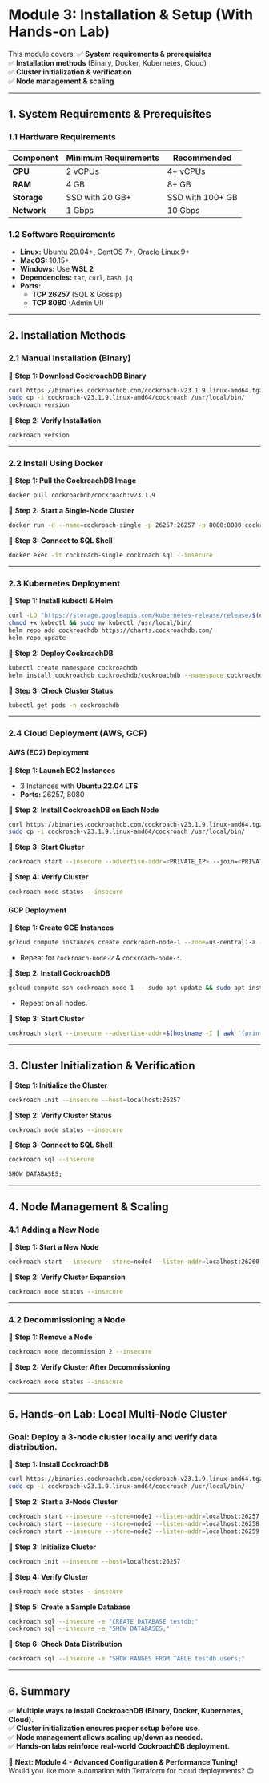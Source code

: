 # **Module 3: Installation & Setup (With Hands-on Lab)**

This module covers:
✅ **System requirements & prerequisites**  
✅ **Installation methods** (Binary, Docker, Kubernetes, Cloud)  
✅ **Cluster initialization & verification**  
✅ **Node management & scaling**  

---

## **1. System Requirements & Prerequisites**
### **1.1 Hardware Requirements**
| Component  | Minimum Requirements  | Recommended  |
|------------|-----------------------|-------------|
| **CPU**    | 2 vCPUs                 | 4+ vCPUs  |
| **RAM**    | 4 GB                     | 8+ GB  |
| **Storage**| SSD with 20 GB+          | SSD with 100+ GB |
| **Network**| 1 Gbps                    | 10 Gbps |

### **1.2 Software Requirements**
- **Linux:** Ubuntu 20.04+, CentOS 7+, Oracle Linux 9+
- **MacOS:** 10.15+  
- **Windows:** Use **WSL 2**  
- **Dependencies:** `tar`, `curl`, `bash`, `jq`  
- **Ports:** 
  - **TCP 26257** (SQL & Gossip)
  - **TCP 8080** (Admin UI)

---

## **2. Installation Methods**
### **2.1 Manual Installation (Binary)**
📌 **Step 1: Download CockroachDB Binary**
```sh
curl https://binaries.cockroachdb.com/cockroach-v23.1.9.linux-amd64.tgz | tar -xz
sudo cp -i cockroach-v23.1.9.linux-amd64/cockroach /usr/local/bin/
cockroach version
```

📌 **Step 2: Verify Installation**
```sh
cockroach version
```

---

### **2.2 Install Using Docker**
📌 **Step 1: Pull the CockroachDB Image**
```sh
docker pull cockroachdb/cockroach:v23.1.9
```

📌 **Step 2: Start a Single-Node Cluster**
```sh
docker run -d --name=cockroach-single -p 26257:26257 -p 8080:8080 cockroachdb/cockroach:v23.1.9 start-single-node --insecure
```

📌 **Step 3: Connect to SQL Shell**
```sh
docker exec -it cockroach-single cockroach sql --insecure
```

---

### **2.3 Kubernetes Deployment**
📌 **Step 1: Install kubectl & Helm**
```sh
curl -LO "https://storage.googleapis.com/kubernetes-release/release/$(curl -s https://storage.googleapis.com/kubernetes-release/release/stable.txt)/bin/linux/amd64/kubectl"
chmod +x kubectl && sudo mv kubectl /usr/local/bin/
helm repo add cockroachdb https://charts.cockroachdb.com/
helm repo update
```

📌 **Step 2: Deploy CockroachDB**
```sh
kubectl create namespace cockroachdb
helm install cockroachdb cockroachdb/cockroachdb --namespace cockroachdb
```

📌 **Step 3: Check Cluster Status**
```sh
kubectl get pods -n cockroachdb
```

---

### **2.4 Cloud Deployment (AWS, GCP)**
#### **AWS (EC2) Deployment**
📌 **Step 1: Launch EC2 Instances**  
- 3 Instances with **Ubuntu 22.04 LTS**
- **Ports:** 26257, 8080

📌 **Step 2: Install CockroachDB on Each Node**
```sh
curl https://binaries.cockroachdb.com/cockroach-v23.1.9.linux-amd64.tgz | tar -xz
sudo cp -i cockroach-v23.1.9.linux-amd64/cockroach /usr/local/bin/
```

📌 **Step 3: Start Cluster**
```sh
cockroach start --insecure --advertise-addr=<PRIVATE_IP> --join=<PRIVATE_IP_1>,<PRIVATE_IP_2>,<PRIVATE_IP_3> --store=node1 --background
```

📌 **Step 4: Verify Cluster**
```sh
cockroach node status --insecure
```

#### **GCP Deployment**
📌 **Step 1: Create GCE Instances**
```sh
gcloud compute instances create cockroach-node-1 --zone=us-central1-a --machine-type=e2-standard-4 --image-family=ubuntu-2204-lts --image-project=ubuntu-os-cloud
```
- Repeat for `cockroach-node-2` & `cockroach-node-3`.

📌 **Step 2: Install CockroachDB**
```sh
gcloud compute ssh cockroach-node-1 -- sudo apt update && sudo apt install -y cockroachdb
```
- Repeat on all nodes.

📌 **Step 3: Start Cluster**
```sh
cockroach start --insecure --advertise-addr=$(hostname -I | awk '{print $1}') --join=$(gcloud compute instances list --format="value(EXTERNAL_IP)") --store=node1 --background
```

---

## **3. Cluster Initialization & Verification**
📌 **Step 1: Initialize the Cluster**
```sh
cockroach init --insecure --host=localhost:26257
```

📌 **Step 2: Verify Cluster Status**
```sh
cockroach node status --insecure
```

📌 **Step 3: Connect to SQL Shell**
```sh
cockroach sql --insecure
```
```sql
SHOW DATABASES;
```

---

## **4. Node Management & Scaling**
### **4.1 Adding a New Node**
📌 **Step 1: Start a New Node**
```sh
cockroach start --insecure --store=node4 --listen-addr=localhost:26260 --join=localhost:26257,localhost:26258,localhost:26259 --background
```

📌 **Step 2: Verify Cluster Expansion**
```sh
cockroach node status --insecure
```

---

### **4.2 Decommissioning a Node**
📌 **Step 1: Remove a Node**
```sh
cockroach node decommission 2 --insecure
```

📌 **Step 2: Verify Cluster After Decommissioning**
```sh
cockroach node status --insecure
```

---

## **5. Hands-on Lab: Local Multi-Node Cluster**
### **Goal:** Deploy a **3-node cluster** locally and verify data distribution.

📌 **Step 1: Install CockroachDB**
```sh
curl https://binaries.cockroachdb.com/cockroach-v23.1.9.linux-amd64.tgz | tar -xz
sudo cp -i cockroach-v23.1.9.linux-amd64/cockroach /usr/local/bin/
```

📌 **Step 2: Start a 3-Node Cluster**
```sh
cockroach start --insecure --store=node1 --listen-addr=localhost:26257 --http-addr=localhost:8080 --join=localhost:26257,localhost:26258,localhost:26259 --background
cockroach start --insecure --store=node2 --listen-addr=localhost:26258 --http-addr=localhost:8081 --join=localhost:26257,localhost:26258,localhost:26259 --background
cockroach start --insecure --store=node3 --listen-addr=localhost:26259 --http-addr=localhost:8082 --join=localhost:26257,localhost:26258,localhost:26259 --background
```

📌 **Step 3: Initialize Cluster**
```sh
cockroach init --insecure --host=localhost:26257
```

📌 **Step 4: Verify Cluster**
```sh
cockroach node status --insecure
```

📌 **Step 5: Create a Sample Database**
```sh
cockroach sql --insecure -e "CREATE DATABASE testdb;"
cockroach sql --insecure -e "SHOW DATABASES;"
```

📌 **Step 6: Check Data Distribution**
```sh
cockroach sql --insecure -e "SHOW RANGES FROM TABLE testdb.users;"
```

---

## **6. Summary**
✅ **Multiple ways to install CockroachDB (Binary, Docker, Kubernetes, Cloud).**  
✅ **Cluster initialization ensures proper setup before use.**  
✅ **Node management allows scaling up/down as needed.**  
✅ **Hands-on labs reinforce real-world CockroachDB deployment.**  

🚀 **Next: Module 4 - Advanced Configuration & Performance Tuning!**  
Would you like more automation with Terraform for cloud deployments? 😊
